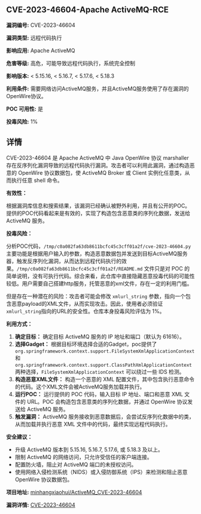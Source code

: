 ## CVE-2023-46604-Apache ActiveMQ-RCE

**漏洞编号:** CVE-2023-46604

**漏洞类型:** 远程代码执行

**影响应用:** Apache ActiveMQ

**危害等级:** 高危，可能导致远程代码执行，系统完全控制

**影响版本:** < 5.15.16, < 5.16.7, < 5.17.6, < 5.18.3

**利用条件:** 需要网络访问ActiveMQ服务，并且ActiveMQ服务使用了存在漏洞的OpenWire协议。

**POC 可用性:** 是

**投毒风险:** 1%

## 详情

CVE-2023-46604 是 Apache ActiveMQ 中 Java OpenWire 协议 marshaller 存在反序列化漏洞导致的远程代码执行漏洞。攻击者可以利用此漏洞，通过构造恶意的 OpenWire 协议数据包，使 ActiveMQ Broker 或 Client 实例化任意类，从而执行任意 shell 命令。

**有效性：**

根据漏洞库信息和搜索结果，该漏洞已经确认被野外利用，并且有公开的POC。提供的POC代码看起来是有效的，实现了构造包含恶意类的序列化数据，发送给 ActiveMQ 服务。

**投毒风险：**

分析POC代码，`/tmp/c0a082fa63db8611bcfc45c3cff01a2f/cve-2023-46604.py` 主要功能是根据用户输入的参数，构造恶意数据包并发送到目标ActiveMQ服务器，触发反序列化漏洞，从而达到远程代码执行的效果。`/tmp/c0a082fa63db8611bcfc45c3cff01a2f/README.md` 文件只是对 POC 的简单说明，没有可执行代码。综合来看，此仓库中直接隐藏恶意投毒代码的可能性较低。用户需要自己搭建http服务，托管恶意的xml文件，存在一定的利用门槛。

但是存在一种潜在的风险：攻击者可能会修改 `xmlurl_string` 参数，指向一个包含恶意payload的XML文件，从而实现攻击。因此，使用者必须验证`xmlurl_string`指向的URL的安全性。仓库本身投毒风险评估为 1%。

**利用方式：**

1.  **确定目标：** 确定目标 ActiveMQ 服务的 IP 地址和端口（默认为 61616）。
2.  **选择Gadget：** 根据目标环境选择合适的Gadget，poc提供了`org.springframework.context.support.FileSystemXmlApplicationContext` 和 `org.springframework.context.support.ClassPathXmlApplicationContext` 两种选择，`FileSystemXmlApplicationContext` 可以绕过一些 IDS 检测。
3.  **构造恶意XML文件：** 构造一个恶意的 XML 配置文件，其中包含执行恶意命令的代码。这个XML文件会被ActiveMQ服务加载并执行。
4.  **运行POC：** 运行提供的 POC 代码，输入目标 IP 地址、端口和恶意 XML 文件的 URL。POC 会构造包含恶意类的序列化数据，并通过 OpenWire 协议发送给 ActiveMQ 服务。
5.  **触发漏洞：** ActiveMQ 服务接收到恶意数据后，会尝试反序列化数据中的类，从而加载并执行恶意 XML 文件中的代码，最终实现远程代码执行。

**安全建议：**

*   升级 ActiveMQ 版本到 5.15.16, 5.16.7, 5.17.6, 或 5.18.3 及以上。
*   限制 ActiveMQ 的网络访问，只允许受信任的客户端连接。
*   配置防火墙，阻止对 ActiveMQ 端口的未授权访问。
*   使用网络入侵检测系统（NIDS）或入侵防御系统（IPS）来检测和阻止恶意 OpenWire 协议数据包。

**项目地址:** [minhangxiaohui/ActiveMQ_CVE-2023-46604](https://github.com/minhangxiaohui/ActiveMQ_CVE-2023-46604)

**漏洞详情:** [CVE-2023-46604](https://nvd.nist.gov/vuln/detail/CVE-2023-46604)